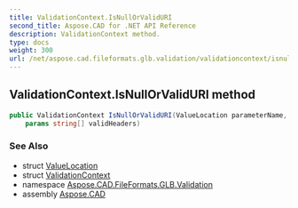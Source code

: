 ```yaml
---
title: ValidationContext.IsNullOrValidURI
second_title: Aspose.CAD for .NET API Reference
description: ValidationContext method. 
type: docs
weight: 300
url: /net/aspose.cad.fileformats.glb.validation/validationcontext/isnullorvaliduri/
---
```

## ValidationContext.IsNullOrValidURI method

```csharp
public ValidationContext IsNullOrValidURI(ValueLocation parameterName, string gltfURI, 
    params string[] validHeaders)
```

### See Also

* struct [ValueLocation](../../valuelocation/)
* struct [ValidationContext](../)
* namespace [Aspose.CAD.FileFormats.GLB.Validation](../../validationcontext/)
* assembly [Aspose.CAD](../../../)


